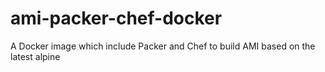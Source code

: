 # ami-packer-chef-docker
A Docker image which include Packer and Chef to build AMI based on the latest alpine
